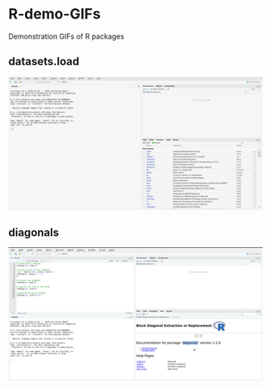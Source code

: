 # R-demo-GIFs
Demonstration GIFs of R packages

## datasets.load
![datasets.load GUI demonstration](https://github.com/bquast/R-demo-GIFs/blob/master/datasets.load.gif)

## diagonals
![diagonals GUI demonstration](https://github.com/bquast/R-demo-GIFs/blob/master/diagonals.gif)

